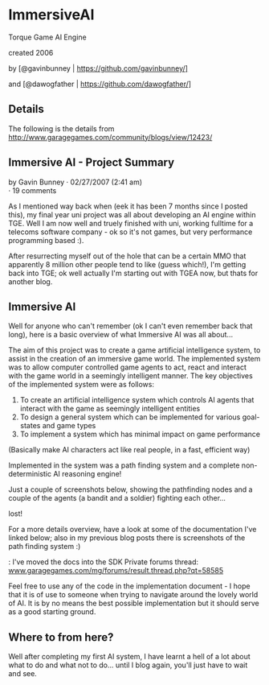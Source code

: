 ImmersiveAI
===========

Torque Game AI Engine 

created 2006 

by [@gavinbunney | https://github.com/gavinbunney/] 

and [@dawogfather | https://github.com/dawogfather/]

Details
-------
The following is the details from http://www.garagegames.com/community/blogs/view/12423/ 

Immersive AI - Project Summary
------------------------------
by Gavin Bunney · 02/27/2007 (2:41 am)	 
· 19 comments

As I mentioned way back when (eek it has been 7 months since I posted this), my final year uni project was all about developing an AI engine within TGE. Well I am now well and truely finished with uni, working fulltime for a telecoms software company - ok so it's not games, but very performance programming based :).

After resurrecting myself out of the hole that can be a certain MMO that apparently 8 million other people tend to like (guess which!), I'm getting back into TGE; ok well actually I'm starting out with TGEA now, but thats for another blog.

Immersive AI
------------
Well for anyone who can't remember (ok I can't even remember back that long), here is a basic overview of what Immersive AI was all about...

The aim of this project was to create a game artificial intelligence system, to assist in the creation of an immersive game world. The implemented system was to allow computer controlled game agents to act, react and interact with the game world in a seemingly intelligent manner.
The key objectives of the implemented system were as follows:

1. To create an artificial intelligence system which controls AI agents that interact with the game as seemingly intelligent entities
2. To design a general system which can be implemented for various goal-states and game types
3. To implement a system which has minimal impact on game performance

(Basically make AI characters act like real people, in a fast, efficient way)

Implemented in the system was a path finding system and a complete non-deterministic AI reasoning engine!

Just a couple of screenshots below, showing the pathfinding nodes and a couple of the agents (a bandit and a soldier) fighting each other...

lost!

For a more details overview, have a look at some of the documentation I've linked below; also in my previous blog posts there is screenshots of the path finding system :)

: I've moved the docs into the SDK Private forums thread: www.garagegames.com/mg/forums/result.thread.php?qt=58585


Feel free to use any of the code in the implementation document - I hope that it is of use to someone when trying to navigate around the lovely world of AI. It is by no means the best possible implementation but it should serve as a good starting ground.


Where to from here?
-------------------
Well after completing my first AI system, I have learnt a hell of a lot about what to do and what not to do... until I blog again, you'll just have to wait and see.
